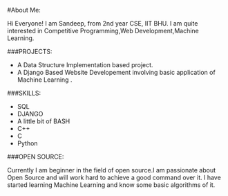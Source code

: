 #About Me:

Hi Everyone!
I am Sandeep, from 2nd year CSE, IIT BHU.
I am quite interested in Competitive Programming,Web Development,Machine Learning.

###PROJECTS:

* A Data Structure Implementation based project.
* A Django Based Website Developement involving basic application of Machine Learning .

###SKILLS:

* SQL
* DJANGO
* A little bit of BASH
* C++
* C
* Python

###OPEN SOURCE:

Currently I am beginner in the field of open source.I am passionate about  Open Source and will work hard to achieve a good command over it.
I have started learning  Machine Learning  and know some basic algorithms of it.